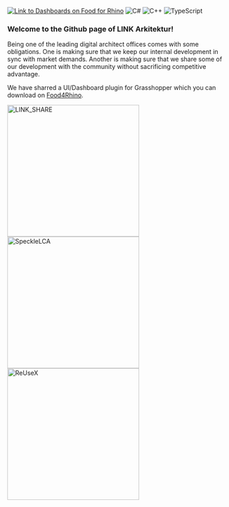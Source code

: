 [![Link to Dashboards on Food for Rhino](https://img.shields.io/badge/Food%204%20Rhino-62a135?style=for-the-badge&logo=rhinoceros&logoColor=white)](https://www.food4rhino.com/en/app/linkdashboards)
![C#](https://img.shields.io/badge/C%23-239120?style=for-the-badge&logo=csharp&logoColor=white)
![C++](https://img.shields.io/badge/C%2B%2B-00599C?style=for-the-badge&logo=c%2B%2B&logoColor=white)
![TypeScript](https://img.shields.io/badge/TypeScript-007ACC?style=for-the-badge&logo=typescript&logoColor=white)


### Welcome to the Github page of LINK Arkitektur!

Being one of the leading digital architect offices comes with some obligations.
One is making sure that we keep our internal development in sync with market demands.
Another is making sure that we share some of our development with the community without sacrificing competitive advantage.

We have sharred a UI/Dashboard plugin for Grasshopper which you can download on [Food4Rhino](https://www.food4rhino.com/en/app/linkdashboards). 

<div>
  <img src="https://socialify.git.ci/linkarkitektur/LINK_SHARE/image?font=Inter&forks=1&issues=1&language=1&name=1&pattern=Plus&pulls=1&stargazers=1&theme=Auto" alt="LINK_SHARE" width="300" height="300" />
  <img src="https://socialify.git.ci/linkarkitektur/SpeckleLCA/image?forks=1&issues=1&language=1&name=1&pulls=1&stargazers=1&theme=Auto" alt="SpeckleLCA" width="300" height="300" />
  <img src="https://socialify.git.ci/linkarkitektur/ReUseX/image?forks=1&issues=1&language=1&name=1&pulls=1&stargazers=1&theme=Auto" alt="ReUseX" width="300" height="300" />
</div>



